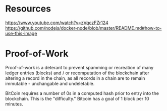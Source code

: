 # Resources
https://www.youtube.com/watch?v=zVqczFZr124
https://github.com/nodejs/docker-node/blob/master/README.md#how-to-use-this-image


# Proof-of-Work
Proof-of-work is a deterant to prevent spamming or recreation of many ledger entries (blocks) and / or recomputation of the blockchain after altering a record in the chain, as all records in a chain are to remain immutable - unchangable and undeletable.

BitCoin requires a number of 0s in a computed hash prior to entry into the blockchain.  This is the "difficulty."  Bitcoin has a goal of 1 block per 10 minutes.
